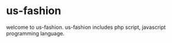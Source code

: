 # us-fashion
welcome to us-fashion.
us-fashion includes php script, javascript programming language.
